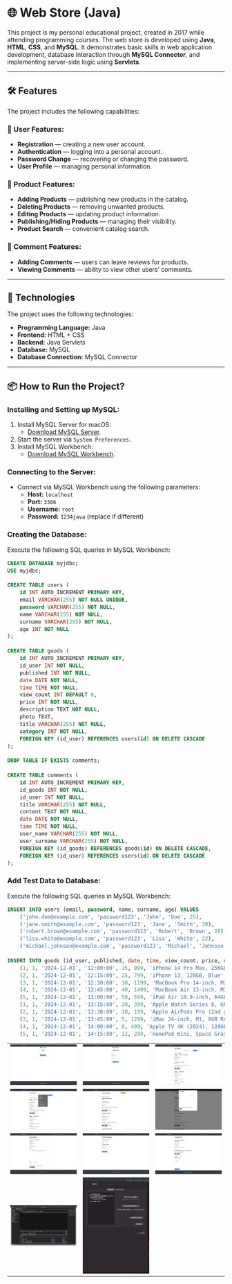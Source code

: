 # 🌐 Web Store (Java)

This project is my personal educational project, created in 2017 while attending programming courses. The web store is developed using **Java**, **HTML**, **CSS**, and **MySQL**. It demonstrates basic skills in web application development, database interaction through **MySQL Connector**, and implementing server-side logic using **Servlets**.

---

## 🛠️ Features

The project includes the following capabilities:

### 👤 User Features:
- **Registration** — creating a new user account.
- **Authentication** — logging into a personal account.
- **Password Change** — recovering or changing the password.
- **User Profile** — managing personal information.

### 🛒 Product Features:
- **Adding Products** — publishing new products in the catalog.
- **Deleting Products** — removing unwanted products.
- **Editing Products** — updating product information.
- **Publishing/Hiding Products** — managing their visibility.
- **Product Search** — convenient catalog search.

### 💬 Comment Features:
- **Adding Comments** — users can leave reviews for products.
- **Viewing Comments** — ability to view other users’ comments.

---

## 🚀 Technologies

The project uses the following technologies:

- **Programming Language:** Java
- **Frontend:** HTML + CSS
- **Backend:** Java Servlets
- **Database:** MySQL
- **Database Connection:** MySQL Connector

---

## 📦 How to Run the Project?

### Installing and Setting up MySQL:

1. Install MySQL Server for macOS:
    - [Download MySQL Server](https://dev.mysql.com/downloads/mysql/).
2. Start the server via `System Preferences`.
3. Install MySQL Workbench:
    - [Download MySQL Workbench](https://dev.mysql.com/downloads/workbench/).

### Connecting to the Server:
- Connect via MySQL Workbench using the following parameters:
    - **Host:** `localhost`
    - **Port:** `3306`
    - **Username:** `root`
    - **Password:** `1234java` (replace if different)

### Creating the Database:
Execute the following SQL queries in MySQL Workbench:

```sql
CREATE DATABASE myjdbc;
USE myjdbc;

CREATE TABLE users (
    id INT AUTO_INCREMENT PRIMARY KEY,
    email VARCHAR(255) NOT NULL UNIQUE,
    password VARCHAR(255) NOT NULL,
    name VARCHAR(255) NOT NULL,
    surname VARCHAR(255) NOT NULL,
    age INT NOT NULL
);

CREATE TABLE goods (
    id INT AUTO_INCREMENT PRIMARY KEY,
    id_user INT NOT NULL,
    published INT NOT NULL,
    date DATE NOT NULL,
    time TIME NOT NULL,
    view_count INT DEFAULT 0,
    price INT NOT NULL,
    description TEXT NOT NULL,
    photo TEXT,
    title VARCHAR(255) NOT NULL,
    category INT NOT NULL,
    FOREIGN KEY (id_user) REFERENCES users(id) ON DELETE CASCADE
);

DROP TABLE IF EXISTS comments;

CREATE TABLE comments (
    id INT AUTO_INCREMENT PRIMARY KEY,
    id_goods INT NOT NULL,
    id_user INT NOT NULL,
    title VARCHAR(255) NOT NULL,
    content TEXT NOT NULL,
    date DATE NOT NULL,
    time TIME NOT NULL,
    user_name VARCHAR(255) NOT NULL,
    user_surname VARCHAR(255) NOT NULL,
    FOREIGN KEY (id_goods) REFERENCES goods(id) ON DELETE CASCADE,
    FOREIGN KEY (id_user) REFERENCES users(id) ON DELETE CASCADE
);
```

### Add Test Data to Database:
Execute the following SQL queries in MySQL Workbench:

```sql
INSERT INTO users (email, password, name, surname, age) VALUES
    ('john.doe@example.com', 'password123', 'John', 'Doe', 25),
    ('jane.smith@example.com', 'password123', 'Jane', 'Smith', 30),
    ('robert.brown@example.com', 'password123', 'Robert', 'Brown', 28),
    ('lisa.white@example.com', 'password123', 'Lisa', 'White', 22),
    ('michael.johnson@example.com', 'password123', 'Michael', 'Johnson', 35);

INSERT INTO goods (id_user, published, date, time, view_count, price, description, photo, title, category) VALUES
    (1, 1, '2024-12-01', '12:00:00', 15, 999, 'iPhone 14 Pro Max, 256GB, Space Black', 'iphone14_pro_max.jpg', 'iPhone 14 Pro Max', 1),
    (2, 1, '2024-12-01', '12:15:00', 25, 799, 'iPhone 13, 128GB, Blue', 'iphone13.jpg', 'iPhone 13', 1),
    (3, 1, '2024-12-01', '12:30:00', 30, 1199, 'MacBook Pro 14-inch, M2 Pro, 16GB RAM, 512GB SSD', 'macbook_pro_14.jpg', 'MacBook Pro 14', 2),
    (4, 1, '2024-12-01', '12:45:00', 40, 1499, 'MacBook Air 13-inch, M2, 16GB RAM, 256GB SSD', 'macbook_air_13.jpg', 'MacBook Air 13', 2),
    (5, 1, '2024-12-01', '13:00:00', 50, 599, 'iPad Air 10.9-inch, 64GB, Wi-Fi, Space Gray', 'ipad_air.jpg', 'iPad Air', 3),
    (1, 1, '2024-12-01', '13:15:00', 20, 399, 'Apple Watch Series 8, GPS, 45mm, Midnight', 'apple_watch_series_8.jpg', 'Apple Watch Series 8', 4),
    (2, 1, '2024-12-01', '13:30:00', 10, 199, 'Apple AirPods Pro (2nd generation)', 'airpods_pro.jpg', 'AirPods Pro', 5),
    (3, 1, '2024-12-01', '13:45:00', 5, 1299, 'iMac 24-inch, M1, 8GB RAM, 256GB SSD, Blue', 'imac_24.jpg', 'iMac 24', 6),
    (4, 1, '2024-12-01', '14:00:00', 8, 499, 'Apple TV 4K (2024), 128GB', 'apple_tv_4k.jpg', 'Apple TV 4K', 7),
    (5, 1, '2024-12-01', '14:15:00', 12, 299, 'HomePod mini, Space Gray', 'homepod_mini.jpg', 'HomePod mini', 8);
```

<table>
  <tr>
    <td><img src="images/1.png" alt="Screenshot 1" width="200"/></td>
    <td><img src="images/2.png" alt="Screenshot 2" width="200"/></td>
    <td><img src="images/3.png" alt="Screenshot 3" width="200"/></td>
  </tr>
  <tr>
    <td><img src="images/4.png" alt="Screenshot 4" width="200"/></td>
    <td><img src="images/5.png" alt="Screenshot 5" width="200"/></td>
    <td><img src="images/6.png" alt="Screenshot 6" width="200"/></td>
  </tr>
  <tr>
    <td><img src="images/7.png" alt="Screenshot 7" width="200"/></td>
    <td><img src="images/8.png" alt="Screenshot 8" width="200"/></td>
    <td><img src="images/9.png" alt="Screenshot 9" width="200"/></td>
  </tr>
  <tr>
    <td><img src="images/10.png" alt="Screenshot 10" width="200"/></td>
    <td><img src="images/11.png" alt="Screenshot 11" width="200"/></td>
  </tr>
</table>